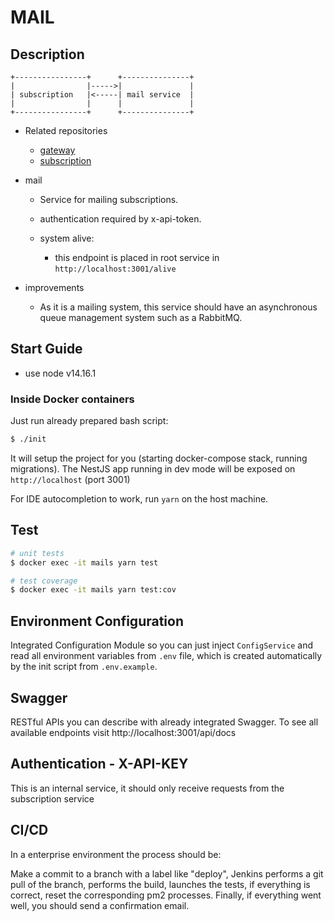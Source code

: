 <h1>MAIL</h1>

## Description

```
+----------------+      +---------------+
|                |----->|               |
| subscription   |<-----| mail service  |
|                |      |               |
+----------------+      +---------------+
```

- Related repositories

  - [gateway](https://github.com/luisMla/gateway-acc)
  - [subscription](https://github.com/luisMla/subscription-acc)

- mail

  - Service for mailing subscriptions.
  - authentication required by x-api-token.
  - system alive:

    - this endpoint is placed in root service in `http://localhost:3001/alive`

- improvements
  - As it is a mailing system, this service should have an asynchronous queue management system such as a RabbitMQ.

## Start Guide

- use node v14.16.1

### Inside Docker containers

Just run already prepared bash script:

```bash
$ ./init
```

It will setup the project for you (starting docker-compose stack, running migrations).
The NestJS app running in dev mode will be exposed on `http://localhost` (port 3001)

For IDE autocompletion to work, run `yarn` on the host machine.

## Test

```bash
# unit tests
$ docker exec -it mails yarn test

# test coverage
$ docker exec -it mails yarn test:cov
```

## Environment Configuration

Integrated Configuration Module so you can just inject `ConfigService`
and read all environment variables from `.env` file, which is created automatically by the init script from `.env.example`.

## Swagger

RESTful APIs you can describe with already integrated Swagger.
To see all available endpoints visit http://localhost:3001/api/docs

## Authentication - X-API-KEY

This is an internal service, it should only receive requests from the subscription service

## CI/CD

In a enterprise environment the process should be:

Make a commit to a branch with a label like "deploy", Jenkins performs a git pull of the branch, performs the build, launches the tests, if everything is correct, reset the corresponding pm2 processes. Finally, if everything went well, you should send a confirmation email.
